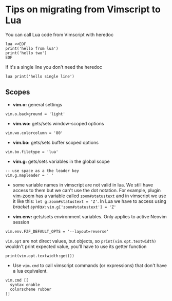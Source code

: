 # Tips on migrating from Vimscript to Lua

You can call Lua code from Vimscript with heredoc

```
lua <<EOF
print('hello from lua')
print('hello two')
EOF
```

If it's a single line you don't need the heredoc
```
lua print('hello single line')
```

## Scopes

- **vim.o:** general settings
```
vim.o.background = 'light'
```

- **vim.wo:** gets/sets window-scoped options
```
vim.wo.colorcolumn = '80'
```

- **vim.bo:** gets/sets buffer scoped options
```
vim.bo.filetype = 'lua'
```

- **vim.g:** gets/sets variables in the global scope
```
-- use space as a the leader key
vim.g.mapleader = ' '
```

- some variable names in vimscript are not valid in lua. We still have access to them but we can't use the dot notation. For example, plugin [vim-zoom](https://github.com/dhruvasagar/vim-zoom) has a variable called `zoom#statustext` and in vimscript we use it like this: `let g:zoom#statustext = 'Z'`. In Lua we have to access using _bracket syntax_: `vim.g['zoom#statustext'] = 'Z'`

- **vim.env:** gets/sets environment variables. Only applies to active Neovim session
```
vim.env.FZF_DEFAULT_OPTS = '--layout=reverse'
```

`vim.opt` are not direct values, but objects, so `print(vim.opt.textwidth)` wouldn't print expected value, you'll have to use its getter function
```
print(vim.opt.textwidth:get())
```

- Use `vim.cmd` to call vimscript commands (or expressions) that don't have a lua equivalent.
```
vim.cmd [[
  syntax enable
  colorscheme rubber
]]
```
